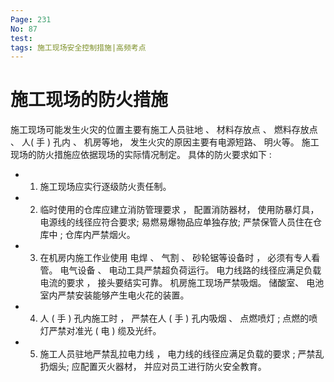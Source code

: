 ```yaml
---
Page: 231
No: 87
test: 
tags: 施工现场安全控制措施|高频考点
---
```

# 施工现场的防火措施
施工现场可能发生火灾的位置主要有施工人员驻地 、 材料存放点 、 燃料存放点 、 人( 手 ) 孔内 、 机房等地， 发生火灾的原因主要有电源短路、 明火等。 施工现场的防火措施应依据现场的实际情况制定。 具体的防火要求如下 :

- 1. 施工现场应实行逐级防火责任制。
- 2. 临时使用的仓库应建立消防管理要求 ， 配置消防器材， 使用防暴灯具， 电源线的线径应符合要求; 易燃易爆物品应单独存放; 严禁保管人员住在仓库中 ; 仓库内严禁烟火。
- 3. 在机房内施工作业使用 电焊 、 气割 、 砂轮锯等设备时 ， 必须有专人看管。 电气设备 、 电动工具严禁超负荷运行。 电力线路的线径应满足负载电流的要求 ， 接头要结实可靠。 机房施工现场严禁吸烟。 储酸室、 电池室内严禁安装能够产生电火花的装置。
- 4. 人 ( 手 ) 孔内施工时 ， 严禁在人 ( 手 ) 孔内吸烟 、 点燃喷灯 ; 点燃的喷灯严禁对准光 ( 电 ) 缆及光纤。
- 5. 施工人员驻地严禁乱拉电力线 ， 电力线的线径应满足负载的要求 ; 严禁乱扔烟头; 应配置灭火器材， 并应对员工进行防火安全教育。
